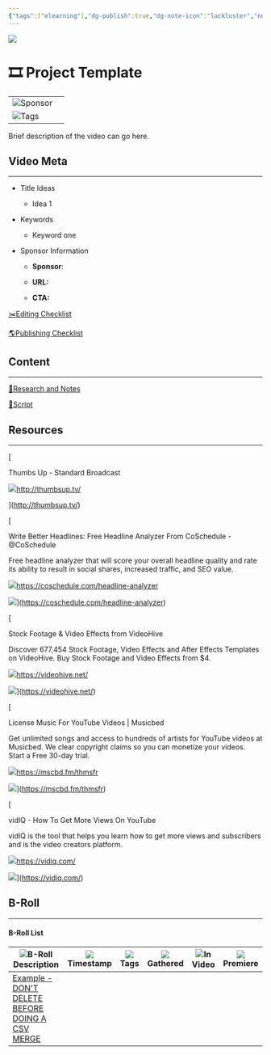 ```yaml
---
{"tags":["elearning"],"dg-publish":true,"dg-note-icon":"lackluster","noteIcon":"lackluster","permalink":"/04-resources-material-para-zettel/elearning/project-template/","dgPassFrontmatter":true,"created":"2025-10-16T10:34:44.445+01:00","updated":"2025-10-24T16:08:35.109+01:00"}
---
```


![](Dashboard/Attachments/photo-1542204625-ca960ca44635%202.jpeg)

# 🎞 Project Template

|   |   |
|---|---|
|![](Dashboard/Attachments/list_gray%201113.svg)Sponsor||
|![](Dashboard/Attachments/list_gray%201113.svg)Tags||

Brief description of the video can go here.

## Video Meta

---

- Title Ideas
    
    - Idea 1
    

- Keywords
    
    - Keyword one
    

- Sponsor Information
    
    - **Sponsor**:
    
    - **URL:**
    
    - **CTA:**
    

[✂️Editing Checklist](Project%20Template/Editing%20Checklist%20aa72c2f2d3474c1bac953afb3cc220ac.html)

[🌎Publishing Checklist](Project%20Template/Publishing%20Checklist%201f836f2ec7d94453945a2769d56c1aaf.html)

## Content

---

[📝Research and Notes](Project%20Template/Research%20and%20Notes%2053ac298080fe4325ac0d5d8d244d8566.html)

[📝Script](Project%20Template/Script%20e008a7db0a8341efb2ac64023b7bc294.html)

## Resources

---

[

Thumbs Up - Standard Broadcast

![](Dashboard/Attachments/favicon%2026.ico)http://thumbsup.tv/



](http://thumbsup.tv/)

[

Write Better Headlines: Free Headline Analyzer From CoSchedule - @CoSchedule

Free headline analyzer that will score your overall headline quality and rate its ability to result in social shares, increased traffic, and SEO value.

![](Dashboard/Attachments/favicon%2027.ico)https://coschedule.com/headline-analyzer

![](Dashboard/Attachments/headline-analyzer-meta-image%203.png)](https://coschedule.com/headline-analyzer)

[

Stock Footage & Video Effects from VideoHive

Discover 677,454 Stock Footage, Video Effects and After Effects Templates on VideoHive. Buy Stock Footage and Video Effects from $4.

![](Dashboard/Attachments/favicon%2028.ico)https://videohive.net/

![](Dashboard/Attachments/Item-thumb2%203.jpg)](https://videohive.net/)

[

License Music For YouTube Videos | Musicbed

Get unlimited songs and access to hundreds of artists for YouTube videos at Musicbed. We clear copyright claims so you can monetize your videos. Start a Free 30-day trial.

![](Dashboard/Attachments/favicon-16x16%203.png)https://mscbd.fm/thmsfr

![](Dashboard/Attachments/facebook-open-graph_SOLIS%203.jpeg)](https://mscbd.fm/thmsfr)

[

vidIQ - How To Get More Views On YouTube

vidIQ is the tool that helps you learn how to get more views and subscribers and is the video creators platform.

![](https://vidiq.com/favicon.ico)https://vidiq.com/

![](Dashboard/Attachments/ogvidiq.001%203.jpeg)](https://vidiq.com/)

## B-Roll

---

#### B-Roll List

|![](Dashboard/Attachments/font_gray%20161.svg)B-Roll Description|![](Dashboard/Attachments/description_gray%20429.svg)Timestamp|![](Dashboard/Attachments/list_gray%201113.svg)Tags|![](Dashboard/Attachments/checkmark-square_gray%20841.svg)Gathered|![](Dashboard/Attachments/checkmark-square_gray%20841.svg)In Video|![](Dashboard/Attachments/checkmark-square_gray%20841.svg)Premiere|
|---|---|---|---|---|---|
|[Example - DON'T DELETE BEFORE DOING A CSV MERGE](Project%20Template/B-Roll%20List/Example%20-%20DON'T%20DELETE%20BEFORE%20DOING%20A%20CSV%20MERGE%2071771af50c60429ba78b64d62c08e09a.html)||||||